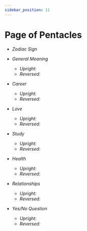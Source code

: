 ```yaml
---
sidebar_position: 11
---
```


# Page of Pentacles

- *Zodiac Sign* 
- *General Meaning*
  - *Upright:* 
  - *Reversed:* 

- *Career*
  - *Upright:* 
  - *Reversed:* 

- *Love*
  - *Upright:* 
  - *Reversed:* 

- *Study*
  - *Upright:* 
  - *Reversed:* 

- *Health*
  - *Upright:* 
  - *Reversed:* 

- *Relationships*
  - *Upright:* 
  - *Reversed:* 

- *Yes/No Question*
  - *Upright:* 
  - *Reversed:* 
